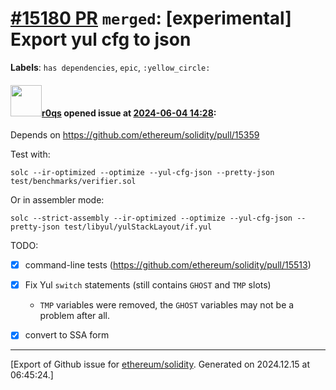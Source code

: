 # [\#15180 PR](https://github.com/ethereum/solidity/pull/15180) `merged`: [experimental] Export yul cfg to json
**Labels**: `has dependencies`, `epic`, `:yellow_circle:`


#### <img src="https://avatars.githubusercontent.com/u/457348?u=e02c93e6d98c1154952140a8d5af50d9d5ca59c9&v=4" width="50">[r0qs](https://github.com/r0qs) opened issue at [2024-06-04 14:28](https://github.com/ethereum/solidity/pull/15180):

Depends on https://github.com/ethereum/solidity/pull/15359

Test with:
```
solc --ir-optimized --optimize --yul-cfg-json --pretty-json test/benchmarks/verifier.sol
```

Or in assembler mode:
```
solc --strict-assembly --ir-optimized --optimize --yul-cfg-json --pretty-json test/libyul/yulStackLayout/if.yul
```

TODO:
- [x] command-line tests (https://github.com/ethereum/solidity/pull/15513)
- [x] Fix Yul `switch` statements (still contains `GHOST` and `TMP` slots) 
  - `TMP` variables were removed, the `GHOST` variables may not be a problem after all.
- [x] convert to SSA form




-------------------------------------------------------------------------------



[Export of Github issue for [ethereum/solidity](https://github.com/ethereum/solidity). Generated on 2024.12.15 at 06:45:24.]
